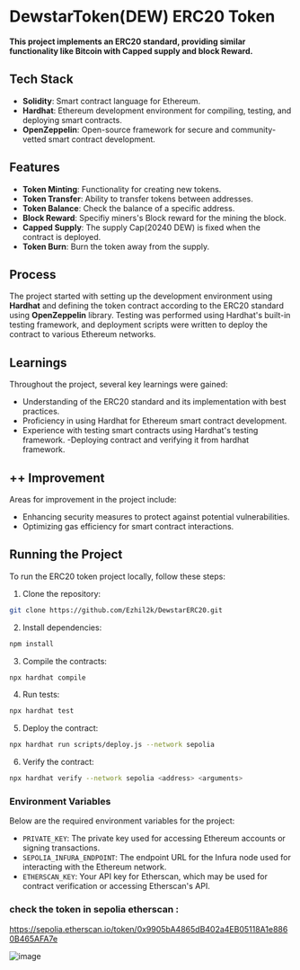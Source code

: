 

# DewstarToken(DEW) ERC20 Token

**This project implements an ERC20 standard, providing similar functionality like Bitcoin with Capped supply and block Reward.**

## Tech Stack

- **Solidity**: Smart contract language for Ethereum.
- **Hardhat**: Ethereum development environment for compiling, testing, and deploying smart contracts.
- **OpenZeppelin**: Open-source framework for secure and community-vetted smart contract development.


## Features

- **Token Minting**: Functionality for creating new tokens.
- **Token Transfer**: Ability to transfer tokens between addresses.
- **Token Balance**: Check the balance of a specific address.
- **Block Reward**: Specifiy miners's Block reward for the mining the block. 
- **Capped Supply**: The supply Cap(20240 DEW) is fixed when the contract is deployed.
- **Token Burn**: Burn the token away from the supply.

## Process

The project started with setting up the development environment using **Hardhat** and defining the token contract according to the ERC20 standard using **OpenZeppelin** library. Testing was performed using Hardhat's built-in testing framework, and deployment scripts were written to deploy the contract to various Ethereum networks.

## Learnings

Throughout the project, several key learnings were gained:

- Understanding of the ERC20 standard and its implementation with best practices.
- Proficiency in using Hardhat for Ethereum smart contract development.
- Experience with testing smart contracts using Hardhat's testing framework.
-Deploying contract and verifying it from hardhat framework.

## ++ Improvement

Areas for improvement in the project include:

- Enhancing security measures to protect against potential vulnerabilities.
- Optimizing gas efficiency for smart contract interactions.

## Running the Project

To run the ERC20 token project locally, follow these steps:

1. Clone the repository: 
``` bash
git clone https://github.com/Ezhil2k/DewstarERC20.git
```
2. Install dependencies: 
```bash
npm install
```
3. Compile the contracts: 
``` bash
npx hardhat compile
```
4. Run tests: 
```bash
npx hardhat test
```
5. Deploy the contract: 
```bash
npx hardhat run scripts/deploy.js --network sepolia 
```
6. Verify the contract: 
```bash 
npx hardhat verify --network sepolia <address> <arguments>
```

### Environment Variables

Below are the required environment variables for the project:

- `PRIVATE_KEY`: The private key used for accessing Ethereum accounts or signing transactions.
- `SEPOLIA_INFURA_ENDPOINT`: The endpoint URL for the Infura node used for interacting with the Ethereum network.
- `ETHERSCAN_KEY`: Your API key for Etherscan, which may be used for contract verification or accessing Etherscan's API.

### check the token in sepolia etherscan : 
https://sepolia.etherscan.io/token/0x9905bA4865dB402a4EB05118A1e8860B465AFA7e

![image](https://github.com/Ezhil2k/DewstarERC20/assets/56902453/ef5c0cf9-b830-4a2e-967c-8e040c46fb59)
